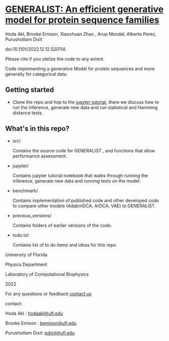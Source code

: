 # [GENERALIST: An efficient generative model for protein sequence families](https://www.biorxiv.org/content/10.1101/2022.12.12.520114v1)
Hoda Akl, Brooke Emison, Xiaochuan Zhao , Arup Mondal, Alberto Perez, Purushottam Dixit

doi:10.1101/2022.12.12.520114.

Please cite if you utelize the code to any extent. 

Code implementing a generative Model for protein sequences and more generally for categorical data. 

## Getting started

- Clone the repo and hop to the [jupyter tutorial](https://github.com/hodaakl/GENERALIST/blob/main/jupyter/generalist_tutorial.ipynb), there we discuss how to run the inference, generate new data and run statistical and Hamming distance tests. 


## What's in this repo? 
- src/ 

    Contains the source code for GENERALIST , and functions that allow performance assessment.

- jupyter/

    Contains jupyter tutorial notebook that walks through running the inference, generate new data and running tests on the model. 

- benchmark/

    Contains implementation of published code and other developed code to compare other models (AdabmDCA, ArDCA, VAE) to GENERALIST.
    
- previous_versions/

    Contains folders of earlier versions of the code. 

- todo.txt

    Contains list of to do items and ideas for this repo.  

University of Florida  

Physics Department 

Laboratory of Computational Biophysics

2022

For any questions or feedback [contact us](mailto:hodaakl@ufl.edu)

contact: 

Hoda Akl : hodaakl@ufl.edu 

Brooke Emison : bemison@ufl.edu

Purushottam Dixit: pdixit@ufl.edu
